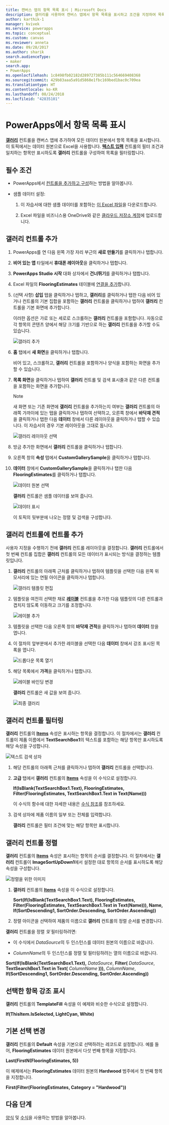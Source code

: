 ```yaml
---
title: 캔버스 앱의 항목 목록 표시 | Microsoft Docs
description: 갤러리를 사용하여 캔버스 앱에서 항목 목록을 표시하고 조건을 지정하여 목록을 필터링합니다.
author: karthik-1
manager: kvivek
ms.service: powerapps
ms.topic: conceptual
ms.custom: canvas
ms.reviewer: anneta
ms.date: 09/28/2017
ms.author: sharik
search.audienceType:
- maker
search.app:
- PowerApps
ms.openlocfilehash: 1c8498fb02182d289727385b111c564669408368
ms.sourcegitcommit: 429b83aaa5a91d5868e1fbc169bed1bac0c709ea
ms.translationtype: HT
ms.contentlocale: ko-KR
ms.lasthandoff: 08/24/2018
ms.locfileid: "42835101"
---
```

# <a name="show-a-list-of-items-in-powerapps"></a>PowerApps에서 항목 목록 표시

**[갤러리](controls/control-gallery.md)** 컨트롤을 캔버스 앱에 추가하여 모든 데이터 원본에서 항목 목록을 표시합니다. 이 토픽에서는 데이터 원본으로 Excel을 사용합니다. **[텍스트 입력](controls/control-text-input.md)** 컨트롤의 필터 조건과 일치하는 항목만 표시하도록 **갤러리** 컨트롤을 구성하여 목록을 필터링합니다.

## <a name="prerequisites"></a>필수 조건

* PowerApps에서 [컨트롤을 추가하고 구성](add-configure-controls.md)하는 방법을 알아봅니다.

* 샘플 데이터 설정:
    1. 이 자습서에 대한 샘플 데이터를 포함하는 [이 Excel 파일](https://az787822.vo.msecnd.net/documentation/get-started-from-data/FlooringEstimates.xlsx)을 다운로드합니다.

    2. Excel 파일을 비즈니스용 OneDrive와 같은 [클라우드 저장소 계정](connections/cloud-storage-blob-connections.md)에 업로드합니다.

## <a name="add-a-gallery-control"></a>갤러리 컨트롤 추가
1. PowerApps를 연 다음 왼쪽 가장 자리 부근의 **새로 만들기**를 클릭하거나 탭합니다.

2. **비어 있는 앱** 타일에서 **휴대폰 레이아웃**을 클릭하거나 탭합니다.

3. **PowerApps Studio 시작** 대화 상자에서 **건너뛰기**를 클릭하거나 탭합니다.

4. Excel 파일의 **FlooringEstimates** 테이블에 [연결을 추가](add-data-connection.md)합니다.

5. (선택 사항) **삽입** 탭을 클릭하거나 탭하고, **갤러리**를 클릭하거나 탭한 다음 비어 있거나 컨트롤의 기본 집합을 포함하는 **갤러리** 컨트롤을 클릭하거나 탭하여 **갤러리** 컨트롤을 기본 화면에 추가합니다.

    이러한 옵션은 가로 또는 세로로 스크롤하는 **갤러리** 컨트롤을 포함합니다. 자동으로 각 항목의 콘텐츠 양에서 해당 크기를 기반으로 하는 **갤러리** 컨트롤을 추가할 수도 있습니다.

    ![갤러리 추가](./media/add-gallery/gallery-dropdown.png)

6. **홈** 탭에서 **새 화면**을 클릭하거나 탭합니다.

    비어 있고, 스크롤하고, **갤러리** 컨트롤을 포함하거나 양식을 포함하는 화면을 추가할 수 있습니다.

7. **목록 화면**을 클릭하거나 탭하여 **갤러리** 컨트롤 및 검색 표시줄과 같은 다른 컨트롤을 포함하는 화면을 추가합니다.

    > [!NOTE]
   > 새 화면 또는 기존 화면에 **갤러리** 컨트롤을 추가하는지 여부는 **갤러리** 컨트롤의 아래쪽 가까이에 있는 탭을 클릭하거나 탭하여 선택하고, 오른쪽 창에서 **바닥재 견적**을 클릭하거나 탭한 다음 **데이터** 창에서 다른 레이아웃을 클릭하거나 탭할 수 있습니다. 이 자습서의 경우 기본 레이아웃을 그대로 둡니다.

    ![갤러리 레이아웃 선택](./media/add-gallery/select-layout.png)

8. 방금 추가한 화면에서 **갤러리** 컨트롤을 클릭하거나 탭합니다.

9. 오른쪽 창의 **속성** 탭에서 **CustomGallerySample**을 클릭하거나 탭합니다.

10. **데이터** 창에서 **CustomGallerySample**을 클릭하거나 탭한 다음 **FlooringEstimates**를 클릭하거나 탭합니다.

    ![데이터 원본 선택](./media/add-gallery/choose-data.png)

    **갤러리** 컨트롤은 샘플 데이터를 보여 줍니다.

    ![데이터 표시](./media/add-gallery/show-data-default.png)

    이 토픽의 뒷부분에 나오는 정렬 및 검색을 구성합니다.

## <a name="add-a-control-to-the-gallery-control"></a>갤러리 컨트롤에 컨트롤 추가
사용자 지정을 수행하기 전에 **갤러리** 컨트롤 레이아웃을 결정합니다. **갤러리** 컨트롤에서 첫 번째 컨트롤 집합은 **갤러리** 컨트롤의 모든 데이터가 표시되는 방식을 결정하는 템플릿입니다.

1. **갤러리** 컨트롤의 아래쪽 근처를 클릭하거나 탭하여 템플릿을 선택한 다음 왼쪽 위 모서리에 있는 연필 아이콘을 클릭하거나 탭합니다.

    ![갤러리 템플릿 편집](./media/add-gallery/edit-item.png)

2. 템플릿을 여전히 선택한 채로 **[레이블](controls/control-text-box.md)** 컨트롤을 추가한 다음 템플릿의 다른 컨트롤과 겹치지 않도록 이동하고 크기를 조정합니다.

    ![레이블 추가](./media/add-gallery/add-text-box.png)
3. 템플릿을 선택한 다음 오른쪽 창의 **바닥재 견적**을 클릭하거나 탭하여 **데이터** 창을 엽니다.

4. 이 절차의 앞부분에서 추가한 레이블을 선택한 다음 **데이터** 창에서 강조 표시된 목록을 엽니다.

    ![드롭다운 목록 열기](./media/add-gallery/open-dropdown.png)

5. 해당 목록에서 **가격**을 클릭하거나 탭합니다.

    ![레이블 바인딩 변경](./media/add-gallery/change-binding.png)

    **갤러리** 컨트롤은 새 값을 보여 줍니다.

    ![최종 갤러리](./media/add-gallery/final-gallery.png)

## <a name="filter-the-gallery-control"></a>갤러리 컨트롤 필터링
**갤러리** 컨트롤의 **[Items](controls/properties-core.md)** 속성은 표시하는 항목을 결정합니다. 이 절차에서는 **갤러리** 컨트롤이 제품 이름에서 **TextSearchBox1**의 텍스트를 포함하는 해당 항목만 표시하도록 해당 속성을 구성합니다.

![텍스트 검색 상자](./media/add-gallery/text-search-box.png)

1. 해당 컨트롤의 아래쪽 근처를 클릭하거나 탭하여 **갤러리** 컨트롤을 선택합니다.

2. **고급** 탭에서 **갤러리** 컨트롤의 **[Items](controls/properties-core.md)** 속성을 이 수식으로 설정합니다.

    **If(IsBlank(TextSearchBox1.Text), FlooringEstimates, Filter(FlooringEstimates, TextSearchBox1.Text in Text(Name)))**

    이 수식의 함수에 대한 자세한 내용은 [수식 참조](formula-reference.md)를 참조하세요.

3. 검색 상자에 제품 이름의 일부 또는 전체를 입력합니다.

    **갤러리** 컨트롤은 필터 조건에 맞는 해당 항목만 표시합니다.

## <a name="sort-the-gallery-control"></a>갤러리 컨트롤 정렬
**갤러리** 컨트롤의 **[Items](controls/properties-core.md)** 속성은 표시하는 항목의 순서를 결정합니다. 이 절차에서는 **갤러리** 컨트롤이 **ImageSortUpDown1**에서 설정한 대로 항목의 순서를 표시하도록 해당 속성을 구성합니다.

![정렬을 위한 이미지](./media/add-gallery/image-sorting.png)

1. **갤러리** 컨트롤의 **[Items](controls/properties-core.md)** 속성을 이 수식으로 설정합니다.

    **Sort(If(IsBlank(TextSearchBox1.Text), FlooringEstimates, Filter(FlooringEstimates, TextSearchBox1.Text in Text(Name))), Name, If(SortDescending1, SortOrder.Descending, SortOrder.Ascending))**

2. 정렬 아이콘을 선택하여 제품의 이름으로 **갤러리** 컨트롤의 정렬 순서를 변경합니다.

**갤러리** 컨트롤을 정렬 *및* 필터링하려면:

* 이 수식에서 *DataSource*의 두 인스턴스를 데이터 원본의 이름으로 바꿉니다.

* *ColumnName*의 두 인스턴스를 정렬 및 필터링하려는 열의 이름으로 바꿉니다.

**Sort(If(IsBlank(TextSearchBox1.Text),** *DataSource*, **Filter(** *DataSource*, **TextSearchBox1.Text in Text(** *ColumnName* **))),** *ColumnName*, **If(SortDescending1, SortOrder.Descending, SortOrder.Ascending))**

## <a name="highlight-the-selected-item"></a>선택한 항목 강조 표시
**갤러리** 컨트롤의 **TemplateFill** 속성을 이 예제와 비슷한 수식으로 설정합니다.

**If(ThisItem.IsSelected, LightCyan, White)**

## <a name="change-the-default-selection"></a>기본 선택 변경
**갤러리** 컨트롤의 **Default** 속성을 기본으로 선택하려는 레코드로 설정합니다. 예를 들어, **FlooringEstimates** 데이터 원본에서 다섯 번째 항목을 지정합니다.

**Last(FirstN(FlooringEstimates, 5))**

이 예제에서는 **FlooringEstimates** 데이터 원본의 **Hardwood** 범주에서 첫 번째 항목을 지정합니다.

**First(Filter(FlooringEstimates, Category = "Hardwood"))**

## <a name="next-steps"></a>다음 단계
[양식](working-with-forms.md) 및 [수식](working-with-formulas.md)을 사용하는 방법을 알아봅니다.
